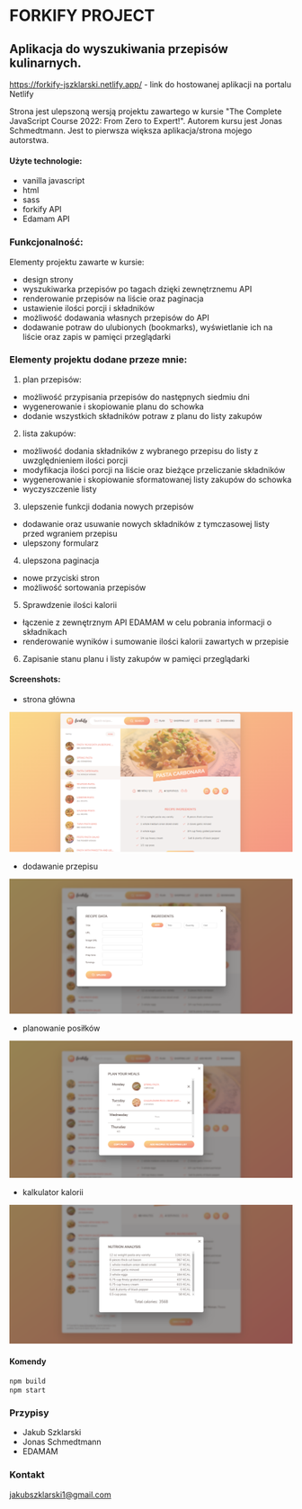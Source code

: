 # FORKIFY PROJECT

## Aplikacja do wyszukiwania przepisów kulinarnych.

https://forkify-jszklarski.netlify.app/ - link do hostowanej aplikacji na portalu Netlify

Strona jest ulepszoną wersją projektu zawartego w kursie "The Complete JavaScript Course 2022: From Zero to Expert!". Autorem kursu jest Jonas Schmedtmann.
Jest to pierwsza większa aplikacja/strona mojego autorstwa.

#### Użyte technologie:

- vanilla javascript
- html
- sass
- forkify API
- Edamam API

### Funkcjonalność:

Elementy projektu zawarte w kursie:

- design strony
- wyszukiwarka przepisów po tagach dzięki zewnętrznemu API
- renderowanie przepisów na liście oraz paginacja
- ustawienie ilości porcji i składników
- możliwość dodawania własnych przepisów do API
- dodawanie potraw do ulubionych (bookmarks), wyświetlanie ich na liście oraz zapis w pamięci przeglądarki

### Elementy projektu dodane przeze mnie:

1. plan przepisów:

- możliwość przypisania przepisów do następnych siedmiu dni
- wygenerowanie i skopiowanie planu do schowka
- dodanie wszystkich składników potraw z planu do listy zakupów

2. lista zakupów:

- możliwość dodania składników z wybranego przepisu do listy z uwzględnieniem ilości porcji
- modyfikacja ilości porcji na liście oraz bieżące przeliczanie składników
- wygenerowanie i skopiowanie sformatowanej listy zakupów do schowka
- wyczyszczenie listy

3. ulepszenie funkcji dodania nowych przepisów

- dodawanie oraz usuwanie nowych składników z tymczasowej listy przed wgraniem przepisu
- ulepszony formularz

4. ulepszona paginacja

- nowe przyciski stron
- możliwość sortowania przepisów

5. Sprawdzenie ilości kalorii

- łączenie z zewnętrznym API EDAMAM w celu pobrania informacji o składnikach
- renderowanie wyników i sumowanie ilości kalorii zawartych w przepisie

6. Zapisanie stanu planu i listy zakupów w pamięci przeglądarki

#### Screenshots:

- strona główna

<p align="center">
  <img src="/src/screenshots/1.png" />
</p>

- dodawanie przepisu

<p align="center">
  <img src="/src/screenshots/2.png" />
</p>

- planowanie posiłków

<p align="center">
  <img src="/src/screenshots/3.png" />
</p>

- kalkulator kalorii

<p align="center">
  <img src="/src/screenshots/4.png" />
</p>

#### Komendy

```
npm build
npm start
```

### Przypisy

- Jakub Szklarski
- Jonas Schmedtmann
- EDAMAM

### Kontakt

jakubszklarski1@gmail.com
